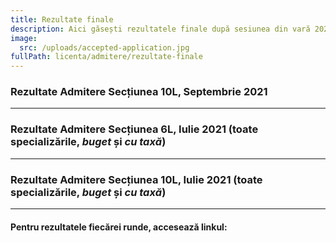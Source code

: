 ```yaml
---
title: Rezultate finale
description: Aici găsești rezultatele finale după sesiunea din vară 2021!
image:
  src: /uploads/accepted-application.jpg
fullPath: licenta/admitere/rezultate-finale
---
```

### Rezultate Admitere Secțiunea 10L, Septembrie 2021

<Attachment label="Rezultate" file="/uploads/10l-r2-inf-sept-2021.pdf"></Attachment>

<Attachment label="Rural" file="/uploads/10l-admisi_rural.pdf"></Attachment>

<Attachment label="Studenți" file="/uploads/10l-admisi_student.pdf"></Attachment>

- - -

### Rezultate Admitere Secțiunea 6L, Iulie 2021 (toate specializările, *buget* și *cu taxă*)

<Attachment label="Rezultate" file="/uploads/6l-admisi_rf_bac.pdf"></Attachment>

<Attachment label="Olimpici" file="/uploads/6l-admisi_rf_olimpici_10abs.pdf"></Attachment>

<Attachment label="Olimpici (o probă)" file="/uploads/6l-admisi_rf_olimpici_10laproba.pdf"></Attachment>

<Attachment label="Studenți" file="/uploads/6l-admisi_rf_studentipromovabili.pdf"></Attachment>

<Attachment label="Sportivi" file="/uploads/6l-admisi_rf_sportivi.pdf"></Attachment>

<Attachment label="Plasament" file="/uploads/6l-admisi_rf_plasament.pdf"></Attachment>

<Attachment label="Rural" file="/uploads/6l-admisi_rf_absolventmediurural.pdf"></Attachment>

- - -

### Rezultate Admitere Secțiunea 10L, Iulie 2021 (toate specializările, *buget* și *cu taxă*)

<Attachment label="Rezultate" file="/uploads/6l-admisi_rf_bac.pdf"></Attachment>

<Attachment label="Rezultate" file="/uploads/10l_admisi_rf_bac.pdf"></Attachment>

<Attachment label="Olimpici" file="/uploads/10l_admisi_rf_olimpici.pdf"></Attachment>

<Attachment label="Plasament" file="/uploads/10l-rf-admisi-p.pdf"></Attachment>

<Attachment label="Rural" file="/uploads/10l_admisi_rf_absolventmediurural.pdf"></Attachment>

- - -

#### Pentru rezultatele fiecărei runde, accesează linkul:

<Attachment label="Rezultate pe runde" internal="licenta/admitere/rezultate"></Attachment>